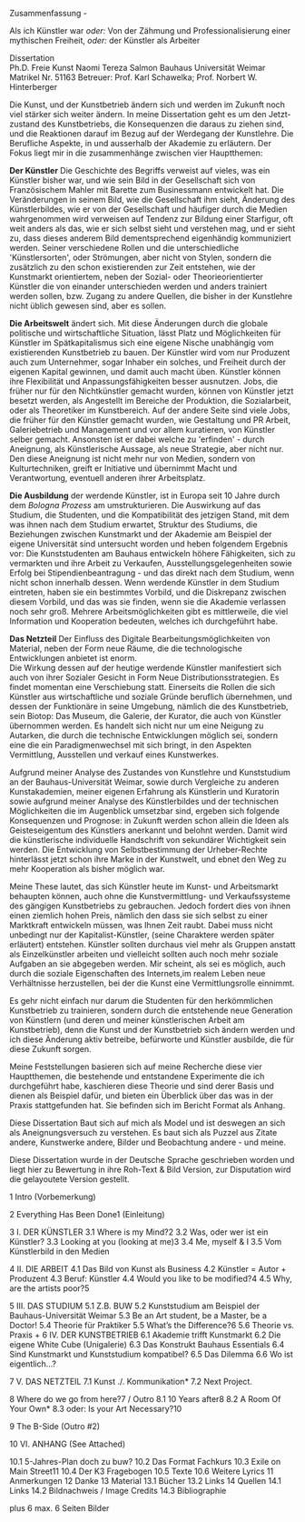 Zusammenfassung - 


Als ich Künstler war *oder:* Von der Zähmung und Professionalisierung einer mythischen Freiheit, *oder:* der Künstler als Arbeiter 


Dissertation  
Ph.D. Freie Kunst
Naomi Tereza Salmon
Bauhaus Universität Weimar
Matrikel Nr. 51163
Betreuer: Prof. Karl Schawelka; Prof. Norbert W. Hinterberger


Die Kunst, und der Kunstbetrieb ändern sich und werden im Zukunft noch viel stärker sich weiter ändern. In meine Dissertation geht es 
um den Jetzt-zustand des Kunstbetriebs, die Konsequenzen die daraus zu ziehen sind, und die Reaktionen darauf im Bezug auf der Werdegang der 
Kunstlehre. Die Berufliche Aspekte, in und ausserhalb der Akademie zu erläutern. Der Fokus liegt mir in die zusammenhänge zwischen vier Hauptthemen:

**Der Künstler** Die Geschichte des Begriffs verweist auf vieles, was ein Künstler bisher war, und wie sein Bild in der Gesellschaft sich von Französischem 
Mahler mit Barette zum Businessmann entwickelt hat. Die Veränderungen in seinem Bild, wie die Gesellschaft ihm sieht, Änderung des Künstlerbildes, wie er von 
der Gesellschaft und häufiger durch die Medien wahrgenommen wird verweisen auf Tendenz zur Bildung einer Starfigur, oft weit anders als das, wie er sich selbst 
sieht und verstehen mag, und er sieht zu, dass dieses anderem Bild dementsprechend eigenhändig kommuniziert werden. Seiner verschiedene Rollen und die unterschiedliche 
'Künstlersorten', oder Strömungen, aber nicht von Stylen, sondern die zusätzlich zu den schon existierenden zur Zeit entstehen, wie der Kunstmarkt orientiertem, neben der Sozial- oder 
Theorieorientierter Künstler die von einander unterschieden werden und anders trainiert werden sollen, bzw. Zugang zu andere Quellen, die bisher in der Kunstlehre 
nicht üblich gewesen sind, aber es sollen. 

**Die Arbeitswelt** ändert sich. Mit diese Änderungen durch die globale politische und wirtschaftliche Situation, lässt Platz und Möglichkeiten für Künstler im 
Spätkapitalismus sich eine eigene Nische unabhängig vom existierenden Kunstbetrieb zu bauen. Der Künstler wird vom nur Produzent auch zum Unternehmer, sogar Inhaber 
ein solches, und Freiheit durch der eigenen Kapital gewinnen, und damit auch macht üben. Künstler können ihre Flexibilität und Anpassungsfähigkeiten besser ausnutzen. 
Jobs, die früher nur für den Nichtkünstler gemacht wurden, können von Künstler jetzt besetzt werden, als Angestellt im Bereiche der Produktion, die Sozialarbeit, 
oder als Theoretiker im Kunstbereich. Auf der andere Seite sind viele Jobs, die früher für den Künstler gemacht wurden, wie Gestaltung und PR Arbeit, Galeriebetrieb
und Management und vor allem kuratieren, von Künstler selber gemacht. Ansonsten ist er dabei welche zu 'erfinden' - durch Aneignung, als Künstlerische Aussage, 
als neue Strategie, aber nicht nur. Den diese Aneignung ist nicht mehr nur von Medien, sondern von Kulturtechniken, greift er Initiative und übernimmt Macht und 
Verantwortung, eventuell anderen ihrer Arbeitsplatz.

**Die Ausbildung** der werdende Künstler, ist in Europa seit 10 Jahre durch dem *Bologna Prozess* am umstrukturieren. Die Auswirkung auf das Studium, die Studenten, 
und die Kompatibilität des jetzigen Stand, mit dem was ihnen nach dem Studium erwartet, Struktur des Studiums, die Beziehungen zwischen Kunstmarkt und der Akademie am 
Beispiel der eigene Universität sind untersucht worden und heben folgendem Ergebnis vor: Die Kunststudenten am Bauhaus entwickeln höhere Fähigkeiten, sich zu vermarkten 
und ihre Arbeit zu Verkaufen, Ausstellungsgelegenheiten sowie Erfolg bei Stipendienbeantragung - und das direkt nach dem Studium, wenn nicht schon innerhalb dessen. Wenn werdende 
Künstler in dem Studium eintreten, haben sie ein bestimmtes Vorbild, und die Diskrepanz zwischen diesem Vorbild, und das was sie finden, wenn sie die Akademie verlassen noch sehr groß. 
Mehrere Arbeitsmöglichkeiten gibt es mittlerweile, die viel Information und Kooperation bedeuten, welches ich durchgeführt habe.

**Das Netzteil** Der Einfluss des Digitale Bearbeitungsmöglichkeiten von Material, neben der Form neue Räume, die die technologische Entwicklungen anbietet ist enorm.  
Die Wirkung dessen auf der heutige werdende Künstler manifestiert sich auch von ihrer Sozialer Gesicht in Form Neue Distributionsstrategien. Es findet momentan eine Verschiebung 
statt. Einerseits die Rollen die sich Künstler aus wirtschaftliche und soziale Gründe beruflich übernehmen, und dessen der Funktionäre in seine Umgebung, nämlich die des 
Kunstbetrieb, sein Biotop: Das Museum, die Galerie, der Kurator, die auch von Künstler übernommen werden. Es handelt sich nicht nur um eine Neigung zu Autarken, die durch die 
technische Entwicklungen möglich sei, sondern eine die ein Paradigmenwechsel mit sich bringt, in den Aspekten Vermittlung, Ausstellen und verkauf eines Kunstwerkes.

Aufgrund meiner Analyse des Zustandes von Kunstlehre und Kunststudium an der Bauhaus-Universität Weimar, sowie durch Vergleiche zu anderen 
Kunstakademien, meiner eigenen Erfahrung als Künstlerin und Kuratorin sowie aufgrund meiner Analyse des Künstlerbildes und der technischen 
Möglichkeiten die im Augenblick umsetzbar sind, ergeben sich folgende Konsequenzen und Prognose: in Zukunft werden schon allein die 
Ideen als Geisteseigentum des Künstlers anerkannt und belohnt werden. Damit wird die künstlerische individuelle Handschrift von sekundärer Wichtigkeit sein werden.
Die Entwicklung von Selbstbestimmung der Urheber-Rechte hinterlässt jetzt schon ihre Marke in der Kunstwelt, und ebnet den Weg zu mehr Kooperation
als bisher möglich war.

Meine These lautet, das sich Künstler heute im Kunst- und Arbeitsmarkt behaupten können, auch ohne die Kunstvermittlung- und Verkaufssysteme des gängigen Kunstbetriebs 
zu gebrauchen. Jedoch fordert dies von ihnen einen ziemlich hohen Preis, nämlich den dass sie sich selbst zu einer Marktkraft entwickeln müssen, was Ihnen Zeit raubt.
Dabei muss nicht unbedingt nur der Kapitalist-Künstler, (seine Charaktere werden später erläutert) entstehen. Künstler sollten durchaus viel mehr als Gruppen anstatt als 
Einzelkünstler arbeiten und vielleicht sollten auch noch mehr soziale Aufgaben an sie abgegeben werden. Mir scheint, als sei es möglich, auch durch die soziale Eigenschaften 
des Internets,im realem Leben neue Verhältnisse herzustellen, bei der die Kunst eine Vermittlungsrolle einnimmt. 

Es gehr nicht einfach nur darum die Studenten für den herkömmlichen Kunstbetrieb zu trainieren, sondern durch die entstehende neue Generation von Künstlern (und deren und 
meiner künstlerischen Arbeit am Kunstbetrieb), denn die Kunst und der Kunstbetrieb sich ändern werden und ich diese Änderung aktiv betreibe, 
befürworte und Künstler ausbilde, die für diese Zukunft sorgen.

Meine Feststellungen basieren sich auf meine Recherche diese vier Hauptthemen, die bestehende und entstandene Experimente die ich durchgeführt habe, 
kaschieren diese Theorie und sind derer Basis und dienen als Beispiel dafür, und bieten ein Überblick über das was in der Praxis stattgefunden hat. 
Sie befinden sich im Bericht Format als Anhang.

Diese Dissertation Baut sich auf mich als Model und ist deswegen an sich als Aneignungsversuch zu verstehen. Es baut sich als Puzzel aus Zitate andere, Kunstwerke andere, 
Bilder und Beobachtung andere - und meine.

Diese Dissertation wurde in der Deutsche Sprache geschrieben worden und liegt hier zu Bewertung in ihre Roh-Text & Bild Version, zur Disputation wird die gelayoutete Version gestellt. 


1 Intro (Vorbemerkung)

2 Everything Has Been Done1 (Einleitung)

3 I. DER KÜNSTLER
3.1 Where is my Mind?2
3.2 Was, oder wer ist ein Künstler?
3.3 Looking at you (looking at me)3
3.4 Me, myself & I
3.5 Vom Künstlerbild in den Medien

4 II. DIE ARBEIT
4.1 Das Bild von Kunst als Business
4.2 Künstler = Autor + Produzent
4.3 Beruf: Künstler
4.4 Would you like to be modified?4
4.5 Why, are the artists poor?5

5 III. DAS STUDIUM
5.1 Z.B. BUW
5.2 Kunststudium am Beispiel der Bauhaus-Universität Weimar
5.3 Be an Art student, be a Master, be a Doctor!
5.4 Theorie für Praktiker
5.5 What’s the Difference?6
5.6 Theorie vs. Praxis
+
6 IV. DER KUNSTBETRIEB
6.1 Akademie trifft Kunstmarkt
6.2 Die eigene White Cube (Unigalerie)
6.3 Das Konstrukt Bauhaus Essentials
6.4 Sind Kunstmarkt und Kunststudium kompatibel?
6.5 Das Dilemma
6.6 Wo ist eigentlich…?

7 V. DAS NETZTEIL
7.1 Kunst ./. Kommunikation*
7.2 Next Project.

8 Where do we go from here?7 / Outro
8.1 10 Years after8
8.2 A Room Of Your Own*
8.3 oder: Is your Art Necessary?10

9 The B-Side (Outro #2)

10 VI. ANHANG (See Attached)

10.1 5-Jahres-Plan doch zu buw?
10.2 Das Format Fachkurs
10.3 Exile on Main Street11
10.4 Der K3 Fragebogen
10.5 Texte
10.6 Weitere Lyrics
11 Anmerkungen
12 Danke
13 Material
13.1 Bücher
13.2 Links
14 Quellen
14.1 Links
14.2 Bildnachweis / Image Credits
14.3 Bibliographie

plus 6 max. 6 Seiten Bilder
